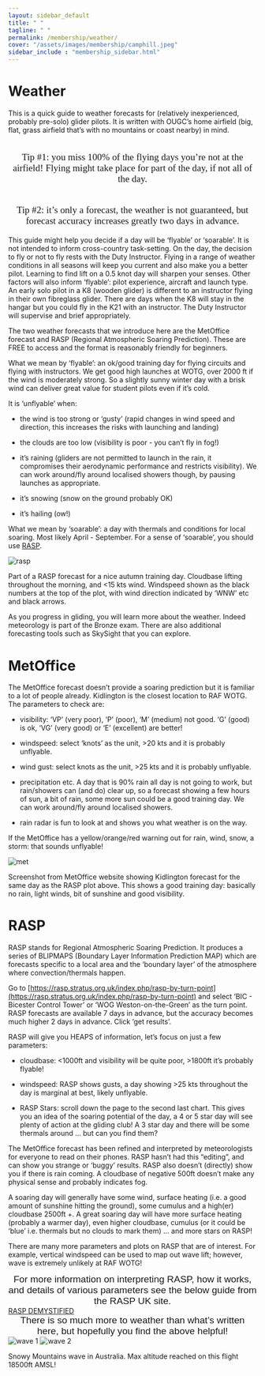 ```yaml
---
layout: sidebar_default
title: " "
tagline: " "
permalink: /membership/weather/
cover: "/assets/images/membership/camphill.jpeg"
sidebar_include : "membership_sidebar.html"
---
```


<title>Weather - OUGC</title>

# Weather

This is a quick guide to weather forecasts for (relatively inexperienced, probably pre-solo) glider pilots. It is written with OUGC’s home airfield (big, flat, grass airfield that’s with no mountains or coast nearby) in mind.


<div style="text-align: center; font-family: 'Georgia', serif;font-size: 1.2rem">
<br>
Tip #1: you miss 100% of the flying days you’re not at the airfield! Flying might take place for part of the day, if not all of the day.

<br>
<br>

Tip #2: it’s only a forecast, the weather is not guaranteed, but forecast accuracy increases greatly two days in advance.
<br>
</div>

This guide might help you decide if a day will be ‘flyable’  or ‘soarable’. It is not intended to inform cross-country task-setting. On the day, the decision to fly or not to fly rests with the Duty Instructor. Flying in a range of weather conditions in all seasons will keep you current and also make you a better pilot. Learning to find lift on a 0.5 knot day will sharpen your senses. Other factors will also inform ‘flyable’: pilot experience, aircraft and launch type. An early solo pilot in a K8 (wooden glider) is different to an instructor flying in their own fibreglass glider. There are days when the K8 will stay in the hangar but you could fly in the K21 with an instructor. The Duty Instructor will supervise and brief appropriately.

The two weather forecasts that we introduce here are the MetOffice forecast and RASP (Regional Atmospheric Soaring Prediction).  These are FREE to access and the format is reasonably friendly for beginners.

What we mean by ‘flyable’: an ok/good training day for flying circuits and flying with instructors. We get good high launches at WOTG, over 2000 ft if the wind is moderately strong. So a slightly sunny winter day with a brisk wind can deliver great value for student pilots even if it’s cold. 

It is ‘unflyable’ when: 

- the wind is too strong or ‘gusty’ (rapid changes in wind speed and direction, this increases the risks with launching and landing)

- the clouds are too low (visibility is poor - you can’t fly in fog!)

- it’s raining (gliders are not permitted to launch in the rain, it compromises their aerodynamic performance and restricts visibility). We can work around/fly around localised showers though, by pausing launches as appropriate.

- it’s snowing (snow on the ground probably OK)

- it’s hailing (ow!)

What we mean by ‘soarable’: a day with thermals and conditions for local soaring. Most likely April - September. For a sense of ‘soarable’, you should use [RASP](https://rasp.stratus.org.uk/index.php/rasp-by-turn-point).

<img src="/assets/images/membership/rasp_autumn_day.webp" alt="rasp">

Part of a RASP forecast for a nice autumn training day. Cloudbase lifting throughout the morning, and <15 kts wind. Windspeed shown as the black numbers at the top of the plot, with wind direction indicated by ‘WNW’ etc and black arrows.

As you progress in gliding, you will learn more about the weather. Indeed meteorology is part of the Bronze exam. There are also additional forecasting tools such as SkySight that you can explore.

# MetOffice
The MetOffice forecast doesn’t provide a soaring prediction but it is familiar to a lot of people already. Kidlington is the closest location to RAF WOTG. The parameters to check are:

- visibility: ‘VP’ (very poor), ‘P’ (poor), ‘M’ (medium) not good. ‘G’ (good) is ok, ‘VG’ (very good) or ‘E’ (excellent) are better! 

- windspeed: select ‘knots’ as the unit, >20 kts and it is probably unflyable.

- wind gust: select knots as the unit, >25 kts and it is probably unflyable.

- precipitation etc. A day that is 90% rain all day is not going to work, but rain/showers can (and do) clear up, so a forecast showing a few hours of sun, a bit of rain, some more sun could be a good training day. We can work around/fly around localised showers.

- rain radar is fun to look at and shows you what weather is on the way.

If the MetOffice has a yellow/orange/red warning out for rain, wind, snow, a storm: that sounds unflyable!

<img src="/assets/images/membership/metoffice_screen_grab.webp" alt="met">

Screenshot from MetOffice website showing Kidlington forecast for the same day as the RASP plot above. This shows a good training day: basically no rain, light winds, bit of sunshine and good visibility. 

# RASP

RASP stands for Regional Atmospheric Soaring Prediction. It produces a series of BLIPMAPS (Boundary Layer Information Prediction MAP) which are forecasts specific to a local area and the ‘boundary layer’ of the atmosphere where convection/thermals happen.

Go to [https://rasp.stratus.org.uk/index.php/rasp-by-turn-point](https://rasp.stratus.org.uk/index.php/rasp-by-turn-point) and select ‘BIC - Bicester Control Tower’ or ‘WOG Weston-on-the-Green’ as the turn point. RASP forecasts are available 7 days in advance, but the accuracy becomes much higher 2 days in advance. Click ‘get results’.

RASP will give you HEAPS of information, let’s focus on just a few parameters:

- cloudbase: <1000ft and visibility will be quite poor, >1800ft it’s probably flyable! 

- windspeed: RASP shows gusts, a day showing >25 kts throughout the day is marginal at best, likely unflyable.

- RASP Stars: scroll down the page to the second last chart. This gives you an idea of the soaring potential of the day, a 4 or 5 star day will see plenty of action at the gliding club! A 3 star day and there will be some thermals around … but can you find them?

The MetOffice forecast has been refined and interpreted by meteorologists for everyone to read on their phones. RASP hasn’t had this “editing”, and can show you strange or ‘buggy’ results. RASP also doesn’t (directly) show you if there is rain coming. A cloudbase of negative 500ft doesn’t make any physical sense and probably indicates fog.

A soaring day will generally have some wind, surface heating (i.e. a good amount of sunshine hitting the ground), some cumulus and a high(er) cloudbase 2500ft +. A great soaring day will have more surface heating (probably a warmer day), even higher cloudbase, cumulus (or it could be ‘blue’ i.e. thermals but no clouds to mark them) … and more stars on RASP!

There are many more parameters and plots on RASP that are of interest. For example, vertical windspeed can be used to map out wave lift; however, wave is extremely unlikely at RAF WOTG!

<div style="text-align: center; font-family: 'Montserrat', sans-serif; font-weight: 500;font-size: 1.2rem">
    For more information on interpreting RASP, how it works, and details of various parameters see the below guide from the RASP UK site.
</div>

<div class="home-button-wrapper">
  <a href="/assets/images/membership/RASP.pdf" class="big-button">RASP DEMYSTIFIED</a>
</div>

<div style="text-align: center; font-family: 'Montserrat', sans-serif; font-weight: 500;font-size: 1.2rem">
    There is so much more to weather than what’s written here, but hopefully you find the above helpful!
</div>

<div class="image-grid">
  <img src="/assets/images/membership/wave1.webp" alt="wave 1">
  <img src="/assets/images/membership/wave2.webp" alt="wave 2">
</div>

Snowy Mountains wave in Australia. Max altitude reached on this flight 18500ft AMSL!